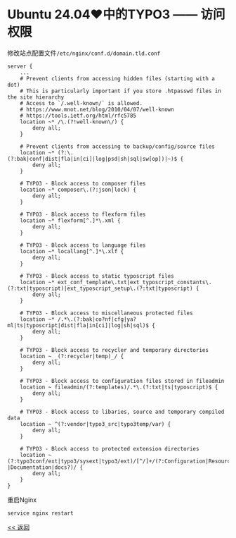 # Ubuntu 24.04♥中的TYPO3 —— 访问权限

修改站点配置文件`/etc/nginx/conf.d/domain.tld.conf`

    server {
        ...
        # Prevent clients from accessing hidden files (starting with a dot)
        # This is particularly important if you store .htpasswd files in the site hierarchy
        # Access to `/.well-known/` is allowed.
        # https://www.mnot.net/blog/2010/04/07/well-known
        # https://tools.ietf.org/html/rfc5785
        location ~* /\.(?!well-known\/) {
            deny all;
        }
    
        # Prevent clients from accessing to backup/config/source files
        location ~* (?:\.(?:bak|conf|dist|fla|in[ci]|log|psd|sh|sql|sw[op])|~)$ {
            deny all;
        }
    
        # TYPO3 - Block access to composer files
        location ~* composer\.(?:json|lock) {
            deny all;
        }
    
        # TYPO3 - Block access to flexform files
        location ~* flexform[^.]*\.xml {
            deny all;
        }
    
        # TYPO3 - Block access to language files
        location ~* locallang[^.]*\.xlf {
            deny all;
        }
    
        # TYPO3 - Block access to static typoscript files
        location ~* ext_conf_template\.txt|ext_typoscript_constants\.(?:txt|typoscript)|ext_typoscript_setup\.(?:txt|typoscript) {
            deny all;
        }
    
        # TYPO3 - Block access to miscellaneous protected files
        location ~* /.*\.(?:bak|co?nf|cfg|ya?ml|ts|typoscript|dist|fla|in[ci]|log|sh|sql)$ {
            deny all;
        }
    
        # TYPO3 - Block access to recycler and temporary directories
        location ~ _(?:recycler|temp)_/ {
            deny all;
        }
    
        # TYPO3 - Block access to configuration files stored in fileadmin
        location ~ fileadmin/(?:templates)/.*\.(?:txt|ts|typoscript)$ {
            deny all;
        }
    
        # TYPO3 - Block access to libaries, source and temporary compiled data
        location ~ ^(?:vendor|typo3_src|typo3temp/var) {
            deny all;
        }
    
        # TYPO3 - Block access to protected extension directories
        location ~ (?:typo3conf/ext|typo3/sysext|typo3/ext)/[^/]+/(?:Configuration|Resources/Private|Tests?|Documentation|docs?)/ {
            deny all;
        }
    }

重启Nginx

    service nginx restart

[<< 返回](../README.md)